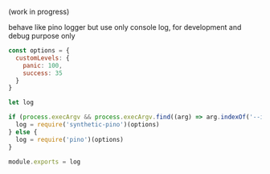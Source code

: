 
(work in progress)

behave like pino logger but use only console log, for development and debug purpose only

```js
const options = {
  customLevels: {
    panic: 100,
    success: 35
  }
}

let log

if (process.execArgv && process.execArgv.find((arg) => arg.indexOf('--inspect-brk') !== -1)) {
  log = require('synthetic-pino')(options)
} else {
  log = require('pino')(options)
}

module.exports = log
```

